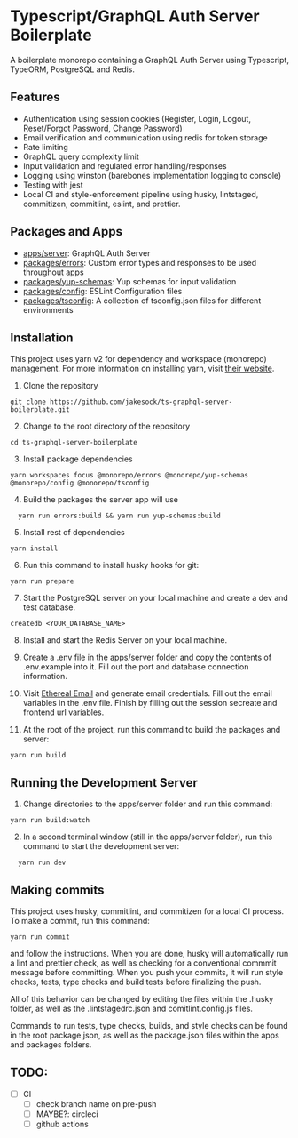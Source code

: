 # Typescript/GraphQL Auth Server Boilerplate

A boilerplate monorepo containing a GraphQL Auth Server using Typescript, TypeORM, PostgreSQL and Redis.

## Features

- Authentication using session cookies (Register, Login, Logout, Reset/Forgot Password, Change Password)
- Email verification and communication using redis for token storage
- Rate limiting
- GraphQL query complexity limit
- Input validation and regulated error handling/responses
- Logging using winston (barebones implementation logging to console)
- Testing with jest
- Local CI and style-enforcement pipeline using husky, lintstaged, commitizen, commitlint, eslint, and prettier.

## Packages and Apps

- [apps/server](https://github.com/jakesock/ts-graphql-server-boilerplate/tree/main/apps/server#readme): GraphQL Auth Server
- [packages/errors](https://github.com/jakesock/ts-graphql-server-boilerplate/tree/main/packages/errors#readme): Custom error types and responses to be used throughout apps
- [packages/yup-schemas](https://github.com/jakesock/ts-graphql-server-boilerplate/tree/main/packages/yup-schemas#readme): Yup schemas for input validation
- [packages/config](https://github.com/jakesock/ts-graphql-server-boilerplate/tree/main/packages/config#readme): ESLint Configuration files
- [packages/tsconfig](https://github.com/jakesock/ts-graphql-server-boilerplate/tree/main/packages/tsconfig#readme): A collection of tsconfig.json files for different environments

## Installation

This project uses yarn v2 for dependency and workspace (monorepo) management. For more information on installing yarn, visit [their website](https://yarnpkg.com/getting-started/install).

1. Clone the repository

```
git clone https://github.com/jakesock/ts-graphql-server-boilerplate.git
```

2. Change to the root directory of the repository

```
cd ts-graphql-server-boilerplate
```

3. Install package dependencies

```
yarn workspaces focus @monorepo/errors @monorepo/yup-schemas @monorepo/config @monorepo/tsconfig
```

4. Build the packages the server app will use

```
  yarn run errors:build && yarn run yup-schemas:build
```

5. Install rest of dependencies

```
yarn install
```

6. Run this command to install husky hooks for git:

```
yarn run prepare
```

7. Start the PostgreSQL server on your local machine and create a dev and test database.

```
createdb <YOUR_DATABASE_NAME>
```

8. Install and start the Redis Server on your local machine.

9. Create a .env file in the apps/server folder and copy the contents of .env.example into it. Fill out the port and database connection information.

10. Visit [Ethereal Email](https://ethereal.email) and generate email credentials. Fill out the email variables in the .env file. Finish by filling out the session secreate and frontend url variables.

11. At the root of the project, run this command to build the packages and server:

```
yarn run build
```

## Running the Development Server

1. Change directories to the apps/server folder and run this command:

```
yarn run build:watch
```

2. In a second terminal window (still in the apps/server folder), run this command to start the development server:

```
  yarn run dev
```

## Making commits

This project uses husky, commitlint, and commitizen for a local CI process. To make a commit, run this command:

```
yarn run commit
```

and follow the instructions. When you are done, husky will automatically run a lint and prettier check, as well as checking for a conventional commmit message before committing. When you push your commits, it will run style checks, tests, type checks and build tests before finalizing the push.

All of this behavior can be changed by editing the files within the .husky folder, as well as the .lintstagedrc.json and comitlint.config.js files.

Commands to run tests, type checks, builds, and style checks can be found in the root package.json, as well as the package.json files within the apps and packages folders.

## TODO:

- [ ] CI
  - [ ] check branch name on pre-push
  - [ ] MAYBE?: circleci
  - [ ] github actions
